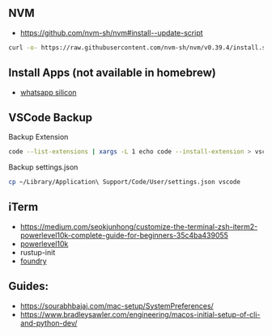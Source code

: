 ## NVM

* https://github.com/nvm-sh/nvm#install--update-script
```bash
curl -o- https://raw.githubusercontent.com/nvm-sh/nvm/v0.39.4/install.sh | bash
```

## Install Apps (not available in homebrew)

* [whatsapp silicon](https://web.whatsapp.com/desktop/mac_native/release/)

## VSCode Backup

Backup Extension
```bash
code --list-extensions | xargs -L 1 echo code --install-extension > vscode/ext
```

Backup settings.json
```bash
cp ~/Library/Application\ Support/Code/User/settings.json vscode
```

## iTerm

* https://medium.com/seokjunhong/customize-the-terminal-zsh-iterm2-powerlevel10k-complete-guide-for-beginners-35c4ba439055
* [powerlevel10k](https://github.com/romkatv/powerlevel10k/tree/master#getting-started)
* rustup-init
* [foundry](https://book.getfoundry.sh/getting-started/installation)

## Guides:
* https://sourabhbajaj.com/mac-setup/SystemPreferences/
* https://www.bradleysawler.com/engineering/macos-initial-setup-of-cli-and-python-dev/